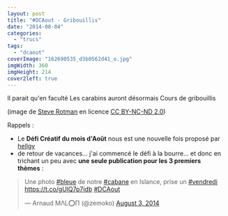 ```yaml
---
layout: post
title: "#DCAout - Gribouillis"
date: "2014-08-04"
categories: 
  - "trucs"
tags: 
  - "dcaout"
coverImage: "162690535_d3b0562d41_o.jpg"
imgWidth: 360
imgHeight: 214
cover2left: true
---
```


Il parait qu'en faculté Les carabins auront désormais Cours de gribouillis

(image de [Steve Rotman](https://flic.kr/p/fnQee) en licence [CC BY-NC-ND 2.0](https://creativecommons.org/licenses/by-nc-nd/2.0/))

Rappels :

- Le **Défi Créatif du mois d'Août** nous est une nouvelle fois proposé par [hellgy](http://weblog.redisdead.net/main/post/2014/07/27/Un-defi-creatif-pour-le-mois-d-Aout)
- de retour de vacances… j'ai commencé le défi à la bourre… et donc en trichant un peu avec **une seule publication pour les 3 premiers thèmes** :

<blockquote class="twitter-tweet" lang="fr"><p>Une photo <a href="https://twitter.com/hashtag/bleue?src=hash">#bleue</a> de notre <a href="https://twitter.com/hashtag/cabane?src=hash">#cabane</a> en Islance, prise un <a href="https://twitter.com/hashtag/vendredi?src=hash">#vendredi</a> <a href="https://t.co/gUlQ7p7idb">https://t.co/gUlQ7p7idb</a> <a href="https://twitter.com/hashtag/DCAout?src=hash">#DCAout</a></p>— Arnaud MΛL⭕П (@zemoko) <a href="https://twitter.com/zemoko/statuses/496019477717606403">August 3, 2014</a></blockquote>
